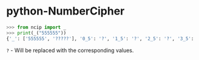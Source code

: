 # python-NumberCipher

```py
>>> from ncip import _
>>> print(_("555555"))
{'_': ['555555', '?????'], '0_5': '?', '1_5': '?', '2_5': '?', '3_5': '?', '4_5': '?', '5_5': '?'}
```

`?` - Will be replaced with the corresponding values.
